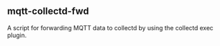 ## mqtt-collectd-fwd

A script for forwarding MQTT data to collectd by using
the collectd exec plugin.
